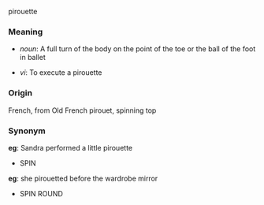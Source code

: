 pirouette
### Meaning
+ _noun_: A full turn of the body on the point of the toe or the ball of the foot in ballet

+ _vi_: To execute a pirouette

### Origin

French, from Old French pirouet, spinning top

### Synonym

__eg__: Sandra performed a little pirouette

+ SPIN

__eg__: she pirouetted before the wardrobe mirror

+ SPIN ROUND


